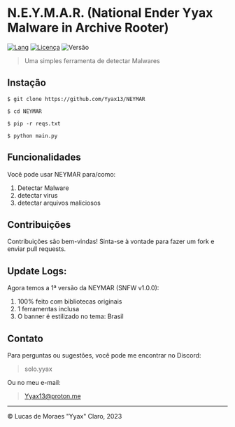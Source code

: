 # N.E.Y.M.A.R. (National Ender Yyax Malware in Archive Rooter)

[![Lang](https://img.shields.io/badge/linguagem-Python-blue.svg)](https://www.python.org/)
[![Licença](https://img.shields.io/badge/licença-CC0-blue.svg)](http://creativecommons.org/publicdomain/zero/1.0/)
![Versão](https://img.shields.io/badge/versão-1.0.0-blue.svg)

>Uma simples ferramenta de detectar Malwares

## Instação
`$ git clone https://github.com/Yyax13/NEYMAR `

`$ cd NEYMAR`

`$ pip -r reqs.txt`

`$ python main.py`

## Funcionalidades

Você pode usar NEYMAR para/como:

1. Detectar Malware
2. detectar virus
3. detectar arquivos maliciosos

## Contribuições

Contribuições são bem-vindas! Sinta-se à vontade para fazer um fork e enviar pull requests.


## Update Logs:

Agora temos a 1ª versão da NEYMAR (SNFW v1.0.0):

1. 100% feito com bibliotecas originais
2. 1 ferramentas inclusa
3. O banner é estilizado no tema: Brasil

## Contato

Para perguntas ou sugestões, você pode me encontrar no Discord:
> solo.yyax

Ou no meu e-mail:
> Yyax13@proton.me

---
© Lucas de Moraes "Yyax" Claro, 2023
